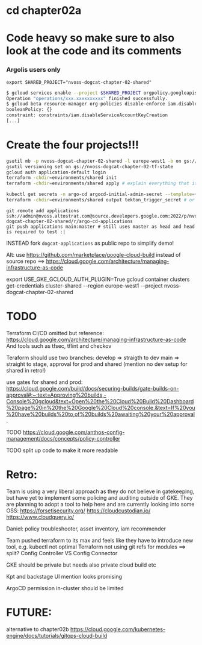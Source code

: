 # cd chapter02a

# Code heavy so make sure to also look at the code and its comments

### Argolis users only
`export SHARED_PROJECT="nvoss-dogcat-chapter-02-shared"`
```bash
$ gcloud services enable --project $SHARED_PROJECT orgpolicy.googleapis.com
Operation "operations/xxx.xxxxxxxxxx" finished successfully.
$ gcloud beta resource-manager org-policies disable-enforce iam.disableServiceAccountKeyCreation --project=$SHARED_PROJECT
booleanPolicy: {}
constraint: constraints/iam.disableServiceAccountKeyCreation
[...]
```

# Create the four projects!!!

```bash
gsutil mb -p nvoss-dogcat-chapter-02-shared -l europe-west1 -b on gs://nvoss-dogcat-chapter-02-tf-state
gsutil versioning set on gs://nvoss-dogcat-chapter-02-tf-state
gcloud auth application-default login
terraform -chdir=environments/shared init 
terraform -chdir=environments/shared apply # explain everything that is created!

kubectl get secrets -n argo-cd argocd-initial-admin-secret --template={{.data.password}} | base64 --decode
terraform -chdir=environments/shared output tekton_trigger_secret # or k8s secret?...
```

```
git remote add applications ssh://admin@nvoss.altostrat.com@source.developers.google.com:2022/p/nvoss-dogcat-chapter-02-shared/r/argo-cd-applications
git push applications main:master # still uses master as head and head is required to test :|
```
INSTEAD
fork `dogcat-applications` as public repo to simplify demo!


Alt: use https://github.com/marketplace/google-cloud-build instead of source repo
==> https://cloud.google.com/architecture/managing-infrastructure-as-code


export USE_GKE_GCLOUD_AUTH_PLUGIN=True
gcloud container clusters get-credentials cluster-shared --region europe-west1 --project nvoss-dogcat-chapter-02-shared


# TODO

Terraform CI/CD omitted but reference: https://cloud.google.com/architecture/managing-infrastructure-as-code
And tools such as tfsec, tflint and checkov 

Teraform should use two branches:
develop => straigth to dev
main => straight to stage, approval for prod and shared (mention no dev setup for shared in retro!)

use gates for shared and prod: https://cloud.google.com/build/docs/securing-builds/gate-builds-on-approval#:~:text=Approving%20builds,-Console%20gcloud&text=Open%20the%20Cloud%20Build%20Dashboard%20page%20in%20the%20Google%20Cloud%20console.&text=If%20you%20have%20builds%20to,of%20builds%20awaiting%20your%20approval.


TODO https://cloud.google.com/anthos-config-management/docs/concepts/policy-controller

TODO split up code to make it more readable

# Retro:

Team is using a very liberal approach as they do not believe in gatekeeping, but have yet to implement some policing and auditing outside of GKE.
They are planning to adopt a tool to help here and are currently looking into some OSS:
https://forsetisecurity.org/
https://cloudcustodian.io/
https://www.cloudquery.io/

Daniel: policy troubleshooter, asset inventory, iam recommender

Team pushed terraform to its max and feels like they have to introduce new tool, e.g. kubectl not optimal
Terraform not using git refs for modules ==> split?
Config Controller VS Config Connector

GKE should be private but needs also private cloud build etc

Kpt and backstage UI mention looks promising

ArgoCD permission in-cluster should be limited

# FUTURE:

 alternative to chapter02b https://cloud.google.com/kubernetes-engine/docs/tutorials/gitops-cloud-build
